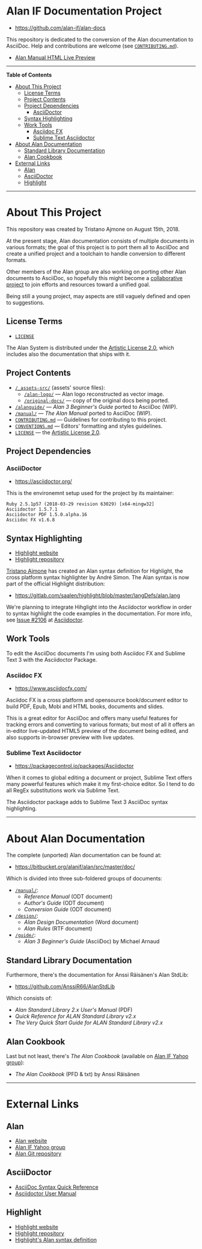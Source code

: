 # Alan IF Documentation Project

- https://github.com/alan-if/alan-docs

This repository is dedicated to the conversion of the Alan documentation to AsciiDoc. Help and contributions are welcome (see [`CONTRIBUTING.md`][CONTRIBUTING]).

- [Alan Manual HTML Live Preview][Man LPrev]

-----

**Table of Contents**

<!-- MarkdownTOC autolink="true" bracket="round" autoanchor="false" lowercase="only_ascii" uri_encoding="true" levels="1,2,3" -->

- [About This Project](#about-this-project)
    - [License Terms](#license-terms)
    - [Project Contents](#project-contents)
    - [Project Dependencies](#project-dependencies)
        - [AsciiDoctor](#asciidoctor)
    - [Syntax Highlighting](#syntax-highlighting)
    - [Work Tools](#work-tools)
        - [Asciidoc FX](#asciidoc-fx)
        - [Sublime Text Asciidoctor](#sublime-text-asciidoctor)
- [About Alan Documentation](#about-alan-documentation)
    - [Standard Library Documentation](#standard-library-documentation)
    - [Alan Cookbook](#alan-cookbook)
- [External Links](#external-links)
    - [Alan](#alan)
    - [AsciiDoctor](#asciidoctor-1)
    - [Highlight](#highlight)

<!-- /MarkdownTOC -->

-----

# About This Project

This repository was created by Tristano Ajmone on August 15th, 2018.

At the present stage, Alan documentation consists of multiple documents in various formats; the goal of this project is to port them all to AsciiDoc and create a unified project and a toolchain to handle conversion to different formats.

Other members of the Alan group are also working on porting other Alan documents to AsciiDoc, so hopefully this might become a [collaborative project][CONTRIBUTING] to join efforts and resources toward a unified goal.

Being still a young project, may aspects are still vaguely defined and open to suggestions.

## License Terms

- [`LICENSE`](./LICENSE)

The Alan System is distributed under the [Artistic License 2.0], which includes also the documentation that ships with it.


## Project Contents

- [`/_assets-src/`](./_assets-src/) (assets' source files):
    + [`/alan-logo/`](./_assets-src/alan-logo/) — Alan logo reconstructed as vector image.
    + [`/original-docs/`](./_assets-src/original-docs/) — copy of the original docs being ported.
- [`/alanguide/`](./alanguide) — _Alan 3 Beginner's Guide_ ported to AsciiDoc (WIP).
- [`/manual/`](./manual/) — _The Alan Manual_ ported to AsciiDoc (WIP).
- [`CONTRIBUTING.md`][CONTRIBUTING] — Guidelines for contributing to this project.
- [`CONVENTIONS.md`][CONVENTIONS] — Editors' formatting and styles guidelines.
- [`LICENSE`](./LICENSE) — the [Artistic License 2.0].

## Project Dependencies

### AsciiDoctor

- https://asciidoctor.org/

This is the environemnt setup used for the project by its maintainer:

    Ruby 2.5.1p57 (2018-03-29 revision 63029) [x64-mingw32]
    Asciidoctor 1.5.7.1
    Asciidoctor PDF 1.5.0.alpha.16
    Asciidoc FX v1.6.8


## Syntax Highlighting

- [Highlight website]
- [Highlight repository]

[Tristano Ajmone] has created an Alan syntax definition for Highlight, the cross platform syntax highlighter by André Simon. The Alan syntax is now part of the official Highlight distribution:

- https://gitlab.com/saalen/highlight/blob/master/langDefs/alan.lang

We're planning to integrate Hihglight into the Asciidoctor workflow in order to syntax highlight the code examples in the documentation. For more info, see [Issue #2106] at [Asciidoctor].


## Work Tools

To edit the AsciiDoc documents I'm using both Asciidoc FX and Sublime Text 3 with the Asciidoctor Package.

### Asciidoc FX

- https://www.asciidocfx.com/

Asciidoc FX is a cross platform and opensource book/document editor to build PDF, Epub, Mobi and HTML books, documents and slides.

This is a great editor for AsciiDoc and offers many useful features for tracking errors and converting to various formats; but most of all it offers an in-editor live-updated HTML5 preview of the document being edited, and also supports in-browser preview with live updates.


### Sublime Text Asciidoctor

- https://packagecontrol.io/packages/Asciidoctor

When it comes to global editing a document or project, Sublime Text offers many powerful features which make it my first-choice editor. So I tend to do all RegEx substitutions work via Sublime Text.

The Asciidoctor package adds to Sublime Text 3 AsciiDoc syntax highlighting.



-------------------------------------------------------------------------------

# About Alan Documentation

The complete (unported) Alan documentation can be found at:

- https://bitbucket.org/alanif/alan/src/master/doc/

Which is divided into three sub-foldered groups of documents:

- [`/manual/`][src_manual]:
    + _Reference Manual_ (ODT document)
    + _Author's Guide_ (ODT document)
    + _Conversion Guide_ (ODT document)
- [`/design/`][src_design]:
    + _Alan Design Documentation_ (Word document)
    + _Alan Rules_ (RTF document)
- [`/guide/`][src_guide]:
    + _Alan 3 Beginner's Guide_ (AsciiDoc) by Michael Arnaud


[src_design]: https://bitbucket.org/alanif/alan/src/master/doc/design
[src_guide]: https://bitbucket.org/alanif/alan/src/master/doc/guide
[src_manual]: https://bitbucket.org/alanif/alan/src/master/doc/manual

## Standard Library Documentation

Furthermore, there's the documentation for Anssi Räisänen's Alan StdLib:

- https://github.com/AnssiR66/AlanStdLib

Which consists of:

- _Alan Standard Library 2.x User's Manual_ (PDF)
- _Quick Reference for ALAN Standard Library v2.x_
- _The Very Quick Start Guide for ALAN Standard Library v2.x_

## Alan Cookbook

Last but not least, there's _The Alan Cookbook_ (available on [Alan IF Yahoo group]):

- _The Alan Cookbook_ (PFD & txt) by Anssi Räisänen

[Alan IF Yahoo group]: https://groups.yahoo.com/neo/groups/alan-if/files

-------------------------------------------------------------------------------

# External Links

## Alan

- [Alan website]
- [Alan IF Yahoo group]
- [Alan Git repository]

## AsciiDoctor

- [AsciiDoc Syntax Quick Reference]
- [Asciidoctor User Manual]

## Highlight

- [Highlight website]
- [Highlight repository]
- [Highlight's Alan syntax definition]


<!-----------------------------------------------------------------------------
                               REFERENCE LINKS                                
------------------------------------------------------------------------------>


[Artistic License 2.0]: https://www.perlfoundation.org/artistic-license-20.html "Read the full text of the Artistic License 2.0 at The Perl Foundation website"

[Tristano Ajmone]: https://github.com/tajmone "View Tristano Ajmone's GitHub profile"


<!-- Citations  -------------------------------------------------------------->

[receveing the green light]: https://groups.yahoo.com/neo/groups/alan-if/conversations/messages/3513

<!-- Alan Links -------------------------------------------------------------->

[Alan IF Yahoo group]: https://groups.yahoo.com/neo/groups/alan-if/info "Visit the Alan IF group at Yahoo! Groups"
[Alan Git repository]: https://bitbucket.org/alanif/alan "Visit Alan Git repository on Bitbucket"
[Alan website]: https://www.alanif.se/ "Visit Alan official website"


<!-- AsciiDoctor -->

[AsciiDoc Syntax Quick Reference]: https://asciidoctor.org/docs/asciidoc-syntax-quick-reference/

[Asciidoctor User Manual]: https://asciidoctor.org/docs/user-manual/

[Asciidoctor]: https://github.com/asciidoctor/asciidoctor/ "Visit Asciidoctor repository at GitHub"
[Issue #2106]: https://github.com/asciidoctor/asciidoctor/issues/2106 "Issue #2106 — Add extension point for integrating an alternative source highlighter"


<!-- External Tools and Dependencies -->

[Highlight website]: http://www.andre-simon.de/doku/highlight/en/highlight.php "Visit Highlight website"
[Highlight repository]: https://gitlab.com/saalen/highlight "Visit Highlight Git repository at GitLab"
[Highlight's Alan syntax definition]: https://gitlab.com/saalen/highlight/blob/master/langDefs/alan.lang "View the sourcefile of the Alan syntax definition for Highlight"

<!-- Project Files ----------------------------------------------------------->

[CONVENTIONS]: ./CONVENTIONS.md "Read the 'Formatting and Styling Conventions' guidelines adopted in Alan-Docs"
[CONTRIBUTING]: ./CONTRIBUTING.md "Read the guidelines for contributing to Alan-Docs"

<!-- HTML Live Previews -->

[Man LPrev]: http://htmlpreview.github.io/?https://github.com/alan-if/alan-docs/blob/master/manual/manual.html "Preview 'The Alan Manual' via GitHub & BitBucket HTML Preview"

[GitHub & BitBucket HTML Preview]: http://htmlpreview.github.io

<!-- EOF -->
